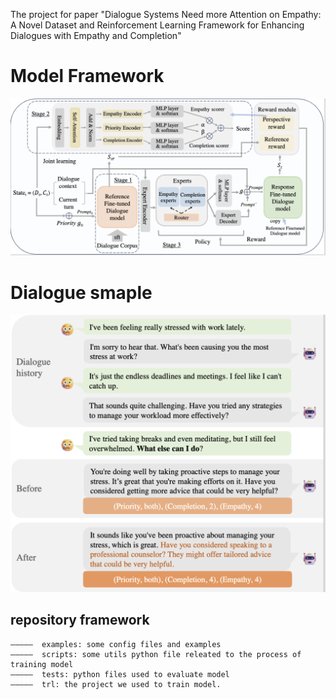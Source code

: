 The project for paper "Dialogue Systems Need more Attention on Empathy: A Novel Dataset and Reinforcement Learning Framework for Enhancing Dialogues with Empathy and Completion"

# Model Framework
![model](./figure/model.png "reinforcement learning framework based on MoE methods with three stages aims to develop dialogue syestems that resolve tasks and convey empathy in conversation")

# Dialogue smaple
![sample](./figure/samples.png "smaples")

## repository framework
    —————  examples: some config files and examples
    —————  scripts: some utils python file releated to the process of training model 
    —————  tests: python files used to evaluate model
    —————  trl: the project we used to train model. 